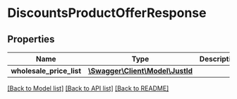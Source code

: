 # DiscountsProductOfferResponse

## Properties
Name | Type | Description | Notes
------------ | ------------- | ------------- | -------------
**wholesale_price_list** | [**\Swagger\Client\Model\JustId**](JustId.md) |  | [optional] 

[[Back to Model list]](../../README.md#documentation-for-models) [[Back to API list]](../../README.md#documentation-for-api-endpoints) [[Back to README]](../../README.md)

